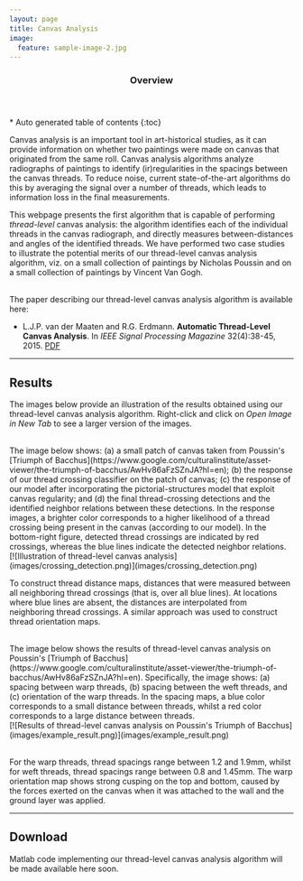 ```yaml
---
layout: page
title: Canvas Analysis
image:
  feature: sample-image-2.jpg
---
```


<section id="table-of-contents" class="toc">
  <header>
    <h3>Overview</h3>
  </header>
<div id="drawer" markdown="1">
*  Auto generated table of contents
{:toc}
</div>
</section><!-- /#table-of-contents -->

Canvas analysis is an important tool in art-historical studies, as it can provide information on whether two paintings were made on canvas that originated from the same roll. Canvas analysis algorithms analyze radiographs of paintings to identify (ir)regularities in the spacings between the canvas threads. To reduce noise, current state-of-the-art algorithms do this by averaging the signal over a number of threads, which leads to information loss in the final measurements. 

This webpage presents the first  algorithm that is capable of performing _thread-level_ canvas analysis: the algorithm identifies each of the individual threads in the canvas radiograph, and directly measures between-distances and angles of the identified threads. We have performed two case studies to illustrate the potential merits of our thread-level canvas analysis algorithm, viz. on a small collection of paintings by Nicholas Poussin and on a small collection of paintings by Vincent Van Gogh.

<br/>
The paper describing our thread-level canvas analysis algorithm is available here:

* L.J.P. van der Maaten and R.G. Erdmann. **Automatic Thread-Level Canvas Analysis**. In _IEEE Signal Processing Magazine_ 32(4):38-45, 2015. <i class="fa fa-file-pdf-o"></i> [PDF](../publications/papers/IEEESPM_2015.pdf)

---

## Results

The images below provide an illustration of the results obtained using our thread-level canvas analysis algorithm. Right-click and click on _Open Image in New Tab_ to see a larger version of the images.

<br />
The image below shows: (a) a small patch of canvas taken from Poussin's [Triumph of Bacchus](https://www.google.com/culturalinstitute/asset-viewer/the-triumph-of-bacchus/AwHv86aFzSZnJA?hl=en); (b) the response of our thread crossing classifier on the patch of canvas; (c) the response of our model after incorporating the pictorial-structures model that exploit canvas regularity; and (d) the final thread-crossing detections and the identified neighbor relations between these detections. In the response images, a brighter color corresponds to a higher likelihood of a thread crossing being present in the canvas (according to our model). In the bottom-right figure, detected thread crossings are indicated by red crossings, whereas the blue lines indicate the detected neighbor relations.

<br />
[![Illustration of thread-level canvas analysis](images/crossing_detection.png)](images/crossing_detection.png)
<br />

To construct thread distance maps, distances that were measured between all neighboring thread crossings (that is, over all blue lines). At locations where blue lines are absent, the distances are interpolated from neighboring thread crossings. A similar approach was used to construct thread orientation maps.

<br />
The image below shows the results of thread-level canvas analysis on Poussin's [Triumph of Bacchus](https://www.google.com/culturalinstitute/asset-viewer/the-triumph-of-bacchus/AwHv86aFzSZnJA?hl=en). Specifically, the image shows: (a) spacing between warp threads, (b) spacing between the weft threads, and (c) orientation of the warp threads. In the spacing maps, a blue color corresponds to a small distance between threads, whilst a red color corresponds to a large distance between threads.

<br />
[![Results of thread-level canvas analysis on Poussin's Triumph of Bacchus](images/example_result.png)](images/example_result.png)
<br /><br />

For the warp threads, thread spacings range between 1.2 and 1.9mm, whilst for weft threads, thread spacings range between 0.8 and 1.45mm. The warp orientation map shows strong cusping on the top and bottom, caused by the forces exerted on the canvas when it was attached to the wall and the ground layer was applied.

---

## Download

Matlab code implementing our thread-level canvas analysis algorithm will be made available here soon.

